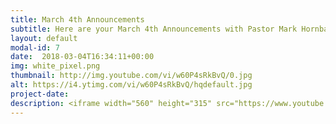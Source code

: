 ```yaml
---
title: March 4th Announcements
subtitle: Here are your March 4th Announcements with Pastor Mark Hornback and Richie Runnells
layout: default
modal-id: 7 
date:  2018-03-04T16:34:11+00:00
img: white_pixel.png
thumbnail: http://img.youtube.com/vi/w60P4sRkBvQ/0.jpg
alt: https://i4.ytimg.com/vi/w60P4sRkBvQ/hqdefault.jpg
project-date: 
description: <iframe width="560" height="315" src="https://www.youtube.com/embed/w60P4sRkBvQ" frameborder="0" allowfullscreen></iframe> 
---
```

